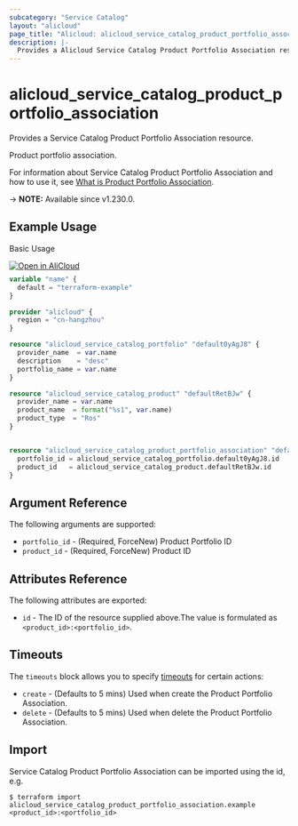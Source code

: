 ```yaml
---
subcategory: "Service Catalog"
layout: "alicloud"
page_title: "Alicloud: alicloud_service_catalog_product_portfolio_association"
description: |-
  Provides a Alicloud Service Catalog Product Portfolio Association resource.
---
```


# alicloud_service_catalog_product_portfolio_association

Provides a Service Catalog Product Portfolio Association resource.

Product portfolio association.

For information about Service Catalog Product Portfolio Association and how to use it, see [What is Product Portfolio Association](https://www.alibabacloud.com/help/en/service-catalog/developer-reference/api-servicecatalog-2021-09-01-associateproductwithportfolio).

-> **NOTE:** Available since v1.230.0.

## Example Usage

Basic Usage

<div style="display: block;margin-bottom: 40px;"><div class="oics-button" style="float: right;position: absolute;margin-bottom: 10px;">
  <a href="https://api.aliyun.com/api-tools/terraform?resource=alicloud_service_catalog_product_portfolio_association&exampleId=8b6a00be-41c9-434d-1c77-e956956aeef40cdcc0da&activeTab=example&spm=docs.r.service_catalog_product_portfolio_association.0.8b6a00be41&intl_lang=EN_US" target="_blank">
    <img alt="Open in AliCloud" src="https://img.alicdn.com/imgextra/i1/O1CN01hjjqXv1uYUlY56FyX_!!6000000006049-55-tps-254-36.svg" style="max-height: 44px; max-width: 100%;">
  </a>
</div></div>

```terraform
variable "name" {
  default = "terraform-example"
}

provider "alicloud" {
  region = "cn-hangzhou"
}

resource "alicloud_service_catalog_portfolio" "default0yAgJ8" {
  provider_name  = var.name
  description    = "desc"
  portfolio_name = var.name
}

resource "alicloud_service_catalog_product" "defaultRetBJw" {
  provider_name = var.name
  product_name  = format("%s1", var.name)
  product_type  = "Ros"
}


resource "alicloud_service_catalog_product_portfolio_association" "default" {
  portfolio_id = alicloud_service_catalog_portfolio.default0yAgJ8.id
  product_id   = alicloud_service_catalog_product.defaultRetBJw.id
}
```

## Argument Reference

The following arguments are supported:
* `portfolio_id` - (Required, ForceNew) Product Portfolio ID
* `product_id` - (Required, ForceNew) Product ID

## Attributes Reference

The following attributes are exported:
* `id` - The ID of the resource supplied above.The value is formulated as `<product_id>:<portfolio_id>`.

## Timeouts

The `timeouts` block allows you to specify [timeouts](https://www.terraform.io/docs/configuration-0-11/resources.html#timeouts) for certain actions:
* `create` - (Defaults to 5 mins) Used when create the Product Portfolio Association.
* `delete` - (Defaults to 5 mins) Used when delete the Product Portfolio Association.

## Import

Service Catalog Product Portfolio Association can be imported using the id, e.g.

```shell
$ terraform import alicloud_service_catalog_product_portfolio_association.example <product_id>:<portfolio_id>
```